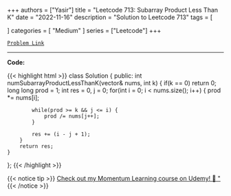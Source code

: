 
+++
authors = ["Yasir"]
title = "Leetcode 713: Subarray Product Less Than K"
date = "2022-11-16"
description = "Solution to Leetcode 713"
tags = [
    
]
categories = [
    "Medium"
]
series = ["Leetcode"]
+++



[`Problem Link`](https://leetcode.com/problems/subarray-product-less-than-k/description/)

---

**Code:**

{{< highlight html >}}
class Solution {
public:
    int numSubarrayProductLessThanK(vector<int>& nums, int k) {
        if(k == 0) return 0;
        long long prod = 1;
        int res = 0, j = 0;
        for(int i = 0; i < nums.size(); i++) {
            prod *= nums[i];
            
            while(prod >= k && j <= i) {
                prod /= nums[j++];
            }
            
            res += (i - j + 1);
        }
        return res;
    }
};
{{< /highlight >}}


{{< notice tip >}}
[Check out my Momentum Learning course on Udemy! 🚀 "](https://www.udemy.com/course/blind-75-the-data-structures-and-algorithms-essentials/)
{{< /notice >}}

